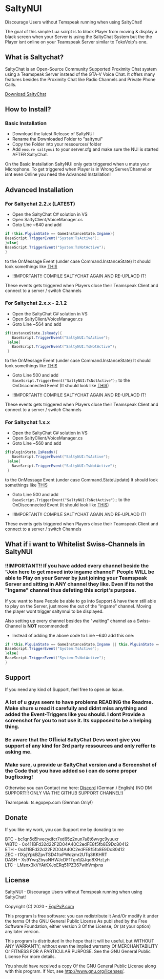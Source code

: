 # SaltyNUI
Discourage Users without Temspeak running when using SaltyChat!


The goal of this simple Lua scirpt is to block Player from moving & display a black screen when your Server is using the SaltyChat System but the the Player isnt online on your Teamspeak Server similar to TokoVoip's one.

## What is Saltychat?
SaltyChat is an Open-Source Community Supported Proximity Chat system using a Teamspeak Server instead of the GTA-V Voice Chat. 
It offers many features besides the Proximity Chat like Radio Channels and Private Phone Calls.

[Download SaltyChat](https://github.com/saltminede/saltychat-fivem)

## How to Install?
### Basic Installation
- Download the latest Release of SaltyNUI
- Rename the Downloaded Folder to "saltynui"
- Copy the Folder into your ressources/ folder
- Add `ensure saltynui` to your server.cfg and make sure the NUI is started AFTER SaltyChat.

On the Basic Installation SaltyNUI only gets triggered when u mute your Microphone. To get triggered when Player is in Wrong Server/Channel or isnt even Online you need the Advanced Installation!

## Advanced Installation
### For Saltychat 2.2.x  (LATEST)

- Open the SaltyChat C# solution in VS
- Open SaltyClient/VoiceManager.cs
- Goto Line ~640 and add 
```c#
if (this.PlguinState == GameInstanceState.Ingame){
BaseScript.TriggerEvent("System:TsActive");
}else{
BaseScript.TriggerEvent("System:TsNotActive");
}
```
to the OnMessage Event (under case Command.InstanceState)
It should look somethings like [THIS](https://screens.egopvp.com/files/2021/04/02/devenv_e0uIMJJ1Mt.png) 

- !!IMPORTANT!! COMPILE SALTYCHAT AGAIN AND RE-UPLAOD IT!

These events gets triggered when Players close their Teamspeak Client and connect to a server / switch Channels

### For Saltychat 2.x.x - 2.1.2

- Open the SaltyChat C# solution in VS
- Open SaltyClient/VoiceManager.cs
- Goto Line ~564 and add 
```c#
if(instanceState.IsReady){
   BaseScript.TriggerEvent("SaltyNUI:TsActive");
 }else{
   BaseScript.TriggerEvent("SaltyNUI:TsNotActive");
 } 
```
to the OnMessage Event (under case Command.InstanceState)
It should look somethings like [THIS](https://screens.egopvp.com/files/2020/08/07/devenv_0dI2m50Rvj.png) 

- Goto Line 500 and add `BaseScript.TriggerEvent("SaltyNUI:TsNotActive");` to the OnDisconnected Event (It should look like [THIS](https://screens.egopvp.com/files/2020/05/30/devenv_g5rbAJWpAH.png))

- !!IMPORTANT!! COMPILE SALTYCHAT AGAIN AND RE-UPLAOD IT!

These events gets triggered when Players close their Teamspeak Client and connect to a server / switch Channels

### For Saltychat 1.x.x

- Open the SaltyChat C# solution in VS
- Open SaltyClient/VoiceManager.cs
- Goto Line ~560 and add 
```c#
if(pluginState.IsReady){
   BaseScript.TriggerEvent("SaltyNUI:TsActive");
 }else{
   BaseScript.TriggerEvent("SaltyNUI:TsNotActive");
 } 
```
to the OnMessage Event (under case Command.StateUpdate)
It should look somethings like [THIS](https://screens.egopvp.com/files/2020/05/30/devenv_58LaZ8WVeJ.png) 

- Goto Line 500 and add `BaseScript.TriggerEvent("SaltyNUI:TsNotActive");` to the OnDisconnected Event (It should look like [THIS](https://screens.egopvp.com/files/2020/05/30/devenv_g5rbAJWpAH.png))

- !!IMPORTANT!! COMPILE SALTYCHAT AGAIN AND RE-UPLAOD IT!

These events gets triggered when Players close their Teamspeak Client and connect to a server / switch Channels

## What if i want to Whitelist Swiss-Channels in SaltyNUI

### !!IMPORTANT!! If you have added every channel beside the "Join here to get moved into ingame channel" People **WILL** be able to Play on your Server by just joining your Teamspeak Server and sitting in **ANY** channel they like. Even if its not the "Ingame" channel thus defeting this script's purpose.
If you want to have People be able to go into Support & have them still able to play on the Server, just move the out of the "ingame" channel. Moving the player wont trigger saltynnui to be displayed. 

Also setting up every channel besides the "waiting" channel as a Swiss-Channel is **NOT** recommended!

- Instead of adding the above code to Line ~640 add this one:
```c#
if (this.PlguinState == GameInstanceState.Ingame || this.PlguinState == GameInstanceState.InSwissChannel){
BaseScript.TriggerEvent("System:TsActive");
}else{
BaseScript.TriggerEvent("System:TsNotActive");
}
```

## Support
If you need any kind of Support, feel free to open an Issue.

### A lot of u guys seem to have problems READING the Readme. Make shure u read it carefully and didnt miss anything and added the Event-Triggers like you should. I dont Provide a screenshot for you to not use it. Its supposed to be a helping thing.

### Be aware that the Official SaltyChat Devs wont give you support of any kind for 3rd party ressources and only reffer to asking me.

### Make sure, u provide ur SaltyChat version and a Screenshot of the Code that you have added so i can do some proper bugfixxing!

Otherwise you can Contact me here:
[Discord](https://egopvp.com/discord) (German / English) (NO DM SUPPORT!!! ONLY VIA THE GITHUB SUPPORT CHANNEL!)

Teamspeak: ts.egopvp.com (German Only!)

## Donate
If you like my work, you can Support me by donating to me

BTC - bc1qn5d5hvecydfcr7xd65z2nun7a8t6wvgc9yuuxr <br>
WBTC - 0x411BFd32d22F2D04A40C2edFE8f5fb8E9Dc80412 <br>
ETH - 0x411BFd32d22F2D04A40C2edFE8f5fb8E9Dc80412 <br>
ZEC - t1XyjYpkBZpvTSD41toPWdzmr2UTq3KKHRT <br>
DASH - Xs9YwqZbyaNHWJcDF1Tgn1jQJqd8XHzLyh <br>
LTC - LMsnx3kVYAtKXJoERq51PZ367wihVmjxns <br>

## License

SaltyNUI - Discourage Users without Temspeak running when using SaltyChat!

Copyright (C) 2020 - [EgoPvP.com](https://egopvp.com)

This program Is free software: you can redistribute it And/Or modify it under the terms Of the GNU General Public License As published by the Free Software Foundation, either version 3 Of the License, Or (at your option) any later version.

This program Is distributed In the hope that it will be useful, but WITHOUT ANY WARRANTY; without even the implied warranty Of MERCHANTABILITY Or FITNESS FOR A PARTICULAR PURPOSE. See the GNU General Public License For more details.

You should have received a copy Of the GNU General Public License along with this program. If Not, see http://www.gnu.org/licenses/.
